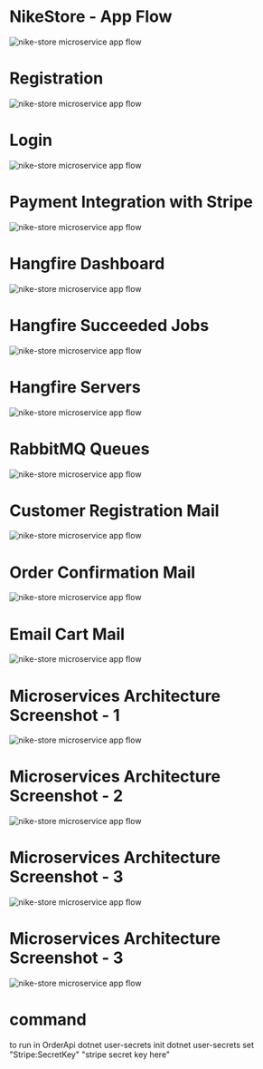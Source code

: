 # NikeStore - App Flow

![nike-store microservice app flow](https://github.com/devxbasit/NikeStore/blob/master/ss/app-flow.png)

# Registration

![nike-store microservice app flow](https://github.com/devxbasit/NikeStore/blob/master/ss/register.png)

# Login

![nike-store microservice app flow](https://github.com/devxbasit/NikeStore/blob/master/ss/login.png)

# Payment Integration with Stripe

![nike-store microservice app flow](https://github.com/devxbasit/NikeStore/blob/master/ss/stripe.png)

# Hangfire Dashboard

![nike-store microservice app flow](https://github.com/devxbasit/NikeStore/blob/master/ss/hangfire-dashboard.png)

# Hangfire Succeeded Jobs

![nike-store microservice app flow](https://github.com/devxbasit/NikeStore/blob/master/ss/hangfire-succeeded-jobs.png)

# Hangfire Servers

![nike-store microservice app flow](https://github.com/devxbasit/NikeStore/blob/master/ss/hangfire-servers.png)

# RabbitMQ Queues

![nike-store microservice app flow](https://github.com/devxbasit/NikeStore/blob/master/ss/rabbit-mq-queues.png)

# Customer Registration Mail

![nike-store microservice app flow](https://github.com/devxbasit/NikeStore/blob/master/ss/registration-mail.png)

# Order Confirmation Mail

![nike-store microservice app flow](https://github.com/devxbasit/NikeStore/blob/master/ss/order-confirmation-mail.png)

# Email Cart Mail

![nike-store microservice app flow](https://github.com/devxbasit/NikeStore/blob/master/ss/email-cart-mail.png)

# Microservices Architecture Screenshot - 1

![nike-store microservice app flow](https://github.com/devxbasit/NikeStore/blob/master/ss/rider-overview.png)

# Microservices Architecture Screenshot - 2

![nike-store microservice app flow](https://github.com/devxbasit/NikeStore/blob/master/ss/rider-rabbit-mq.png)

# Microservices Architecture Screenshot - 3

![nike-store microservice app flow](https://github.com/devxbasit/NikeStore/blob/master/ss/rider-frontend.png)

# Microservices Architecture Screenshot - 3

![nike-store microservice app flow](https://github.com/devxbasit/NikeStore/blob/master/ss/sql.png)

# command

to run in OrderApi
dotnet user-secrets init
dotnet user-secrets set "Stripe:SecretKey" "stripe secret key here"
